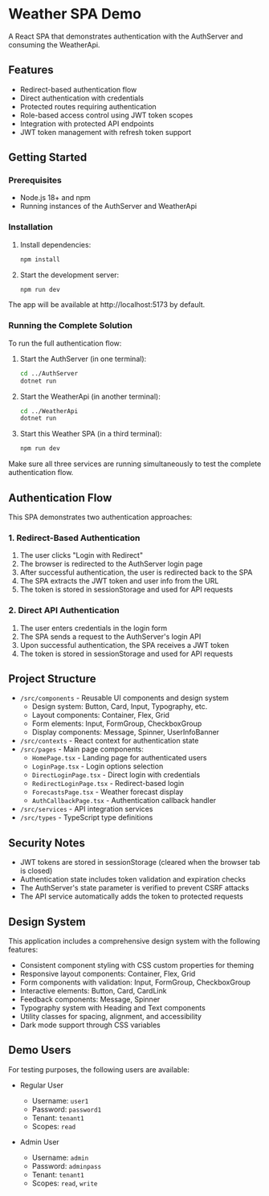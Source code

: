 # Weather SPA Demo

A React SPA that demonstrates authentication with the AuthServer and consuming the WeatherApi.

## Features

- Redirect-based authentication flow
- Direct authentication with credentials
- Protected routes requiring authentication
- Role-based access control using JWT token scopes
- Integration with protected API endpoints
- JWT token management with refresh token support

## Getting Started

### Prerequisites

- Node.js 18+ and npm
- Running instances of the AuthServer and WeatherApi

### Installation

1. Install dependencies:
   ```bash
   npm install
   ```

2. Start the development server:
   ```bash
   npm run dev
   ```

The app will be available at http://localhost:5173 by default.

### Running the Complete Solution

To run the full authentication flow:

1. Start the AuthServer (in one terminal):
   ```bash
   cd ../AuthServer
   dotnet run
   ```

2. Start the WeatherApi (in another terminal):
   ```bash
   cd ../WeatherApi
   dotnet run
   ```

3. Start this Weather SPA (in a third terminal):
   ```bash
   npm run dev
   ```

Make sure all three services are running simultaneously to test the complete authentication flow.

## Authentication Flow

This SPA demonstrates two authentication approaches:

### 1. Redirect-Based Authentication

1. The user clicks "Login with Redirect"
2. The browser is redirected to the AuthServer login page
3. After successful authentication, the user is redirected back to the SPA
4. The SPA extracts the JWT token and user info from the URL
5. The token is stored in sessionStorage and used for API requests

### 2. Direct API Authentication

1. The user enters credentials in the login form
2. The SPA sends a request to the AuthServer's login API
3. Upon successful authentication, the SPA receives a JWT token
4. The token is stored in sessionStorage and used for API requests

## Project Structure

- `/src/components` - Reusable UI components and design system
  - Design system: Button, Card, Input, Typography, etc.
  - Layout components: Container, Flex, Grid
  - Form elements: Input, FormGroup, CheckboxGroup
  - Display components: Message, Spinner, UserInfoBanner
- `/src/contexts` - React context for authentication state
- `/src/pages` - Main page components:
  - `HomePage.tsx` - Landing page for authenticated users
  - `LoginPage.tsx` - Login options selection
  - `DirectLoginPage.tsx` - Direct login with credentials
  - `RedirectLoginPage.tsx` - Redirect-based login
  - `ForecastsPage.tsx` - Weather forecast display
  - `AuthCallbackPage.tsx` - Authentication callback handler
- `/src/services` - API integration services
- `/src/types` - TypeScript type definitions

## Security Notes

- JWT tokens are stored in sessionStorage (cleared when the browser tab is closed)
- Authentication state includes token validation and expiration checks
- The AuthServer's state parameter is verified to prevent CSRF attacks
- The API service automatically adds the token to protected requests

## Design System

This application includes a comprehensive design system with the following features:

- Consistent component styling with CSS custom properties for theming
- Responsive layout components: Container, Flex, Grid
- Form components with validation: Input, FormGroup, CheckboxGroup
- Interactive elements: Button, Card, CardLink
- Feedback components: Message, Spinner
- Typography system with Heading and Text components
- Utility classes for spacing, alignment, and accessibility
- Dark mode support through CSS variables

## Demo Users

For testing purposes, the following users are available:

- Regular User
  - Username: `user1`
  - Password: `password1` 
  - Tenant: `tenant1`
  - Scopes: `read`

- Admin User
  - Username: `admin`
  - Password: `adminpass`
  - Tenant: `tenant1`
  - Scopes: `read`, `write`